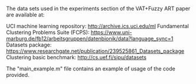 The data sets used in the experiments section of the VAT+Fuzzy ART paper are available at:

UCI machine learning repository: http://archive.ics.uci.edu/ml
Fundamental Clustering Problems Suite (FCPS): https://www.uni-marburg.de/fb12/arbeitsgruppen/datenbionik/data?language_sync=1
Datasets package: https://www.researchgate.net/publication/239525861_Datasets_package
Clustering basic benchmark: http://cs.uef.fi/sipu/datasets

The "main_example.m" file contains an example of usage of the code provided.